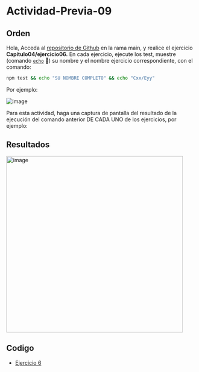 # Actividad-Previa-09

## Orden
Hola,
Acceda al [repositorio de Github](https://github.com/DAWMFIEC/DAWM)
 en la rama main, y realice el ejercicio **Capítulo04/ejercicio06.** 
En cada ejercicio, ejecute los test, muestre (comando [`echo`](https://www.delftstack.com/es/howto/batch/echo-command-in-batch/#google_vignette) 🔗) su nombre y el nombre ejercicio correspondiente, con el comando: 
```bash
npm test && echo "SU NOMBRE COMPLETO" && echo "Cxx/Eyy"
```
Por ejemplo:

![image](https://github.com/user-attachments/assets/2ff34391-06da-4f34-beae-c7994a975f80)



Para esta actividad, haga una captura de pantalla del resultado de la ejecución del comando anterior DE CADA UNO de los ejercicios, por ejemplo:

## Resultados

<img width="468" alt="image" src="https://github.com/user-attachments/assets/dddc9f03-8bb7-43a8-98da-4b04e1d0726b">




## Codigo
-  [Ejercicio 6](https://github.com/Desarrollo-Aplicaciones-Web-y-Moviles/Actividad-Previa-09/tree/main/ActividadPrevia09)
